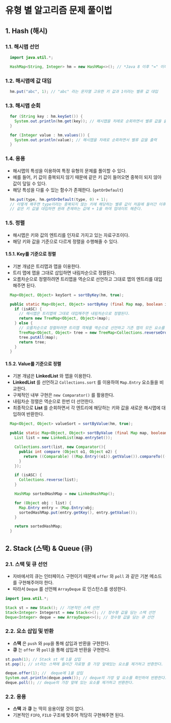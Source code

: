 # 유형 별 알고리즘 문제 풀이법

## 1. Hash (해시)
### 1.1. 해시맵 선언

```java
  import java.util.*;

  HashMap<String, Integer> hm = new HashMap<>(); // *Java 8 이후 "=" 이하 오토 박싱
```

### 1.2. 해시맵에 값 대입
```java
  hm.put("abc", 1); // "abc" 라는 문자열 고유한 키 값과 1이라는 벨류 값 대입
```

### 1.3. 해시맵 순회
```Java
  for (String key : hm.keySet()) {
    System.out.println(hm.get(key)); // 해시맵을 차례로 순회하면서 벨류 값을 출력
  }

  for (Integer value : hm.values()) {
    System.out.println(value); // 해시맵을 차례로 순회하면서 벨류 값을 출력
  }
```

### 1.4. 응용
- 해시맵의 특성을 이용하여 특정 유형의 문제를 풀이할 수 있다.
- 예를 들어, 키 값이 중복되지 않기 때문에 같은 키 값이 들어오면 중복이 되지 않아 값이 덮일 수 있다.
- 해당 특성을 다룰 수 있는 함수가 존재한다. (```getOrDefault```)

```Java
  hm.put(type, hm.getOrDefault(type, 0) + 1);
  // 이렇게 해주면 type이라는 중복되지 않는 키에 해당하는 벨류 값이 처음에 들어간 이후
  // 같은 키 값을 대입하면 원래 존재하는 값에 + 1을 하여 업데이트 해준다.
```

### 1.5. 정렬
- 해시맵은 키와 값의 엔트리를 인자로 가지고 있는 자료구조이다.
- 해당 키와 값을 기준으로 다르게 정렬을 수행해줄 수 있다.

#### 1.5.1. Key를 기준으로 정렬
- 기본 개념은 트리맵과 맵을 이용한다.
- 트리 맵에 맵을 그대로 삽입하면 내림차순으로 정렬된다.
- 오름차순으로 정렬하려면 트리맵을 역순으로 선언하고 그대로 맵의 엔트리를 대입해주면 된다.

```Java
  Map<Object, Object> keySort = sortByKey(hm, true);

  public static Map<Object, Object> sortByKey (final Map map, boolean isASC) {
    if (isASC) {
      // 해시맵은 트리맵에 그대로 대입해주면 내림차순으로 정렬된다.
      return new TreeMap<Object, Object>(map);
    } else {
      // 오름차순으로 정렬하려면 트리맵 객체를 역순으로 선언하고 기존 맵의 모든 요소를 그대로 넣는다.
      TreeMap<Object, Object> tree = new TreeMap<Collections.reverseOrder());
      tree.putAll(map);
      return tree;
    }
  }
```

#### 1.5.2. Value를 기준으로 정렬
- 기본 개념은 **LinkedList** 와 맵을 이용한다.
- **LinkedList** 를 선언하고 ```Collections.sort``` 를 이용하여 ```Map.Entry``` 요소들을 비교한다.
- 구체적인 내부 구현은 ```new Comparator()``` 를 활용한다.
- 내림차순 정렬은 역순으로 한번 더 선언한다.
- 최종적으로 **List** 를 순회하면서 각 엔트리에 해당하는 키와 값을 새로운 해시맵에 대입하여 반환한다.

```Java
  Map<Object, Object> valueSort = sortByValue(hm, true);

  public static Map<Object, Object> sortByValue (final Map map, boolean isASC) {
    List list = new LinkedList(map.entrySet());

    Collections.sort(list, new Comparator(){
      public int compare (Object o1, Object o2) {
        return ((Comparable) ((Map.Entry)(o1)).getValue()).compareTo(((Map.Entry)(o2)).getValue());
      }
    });

    if (isASC) {
      Collections.reverse(list);
    }

    HashMap sortedHashMap = new LinkedHashMap();

    for (Object obj : list) {
      Map.Entry entry = (Map.Entry)obj;
      sortedHashMap.put(entry.getKey(), entry.getValue());
    }

    return sortedHashMap;
  }
```

## 2. Stack (스택) & Queue (큐)
### 2.1. 스택 및 큐 선언
- 자바에서의 큐는 인터페이스 구현이기 때문에 ```offer``` 와 ```poll``` 과 같은 기본 메소드를 구현해주어야 한다.
- 따라서 ```Deque``` 를 선언해 ```ArrayDeque``` 로 인스턴스를 생성한다.

```java
import java.util.*;

Stack st = new Stack(); // 기본적인 스택 선언
Stack<Integer> Integerst = new Stack<>(); // 정수형 값을 담는 스택 선언
Deque<Integer> deque = new ArrayDeque<>(); // 정수형 값을 담는 큐 선언
```

### 2.2. 요소 삽입 및 반환
- **스택** 은 ```push``` 와 ```pop```을 통해 삽입과 반환을 구현한다.
- **큐** 는 ```offer``` 와 ```poll```을 통해 삽입과 반환을 구현한다.

```Java
st.push(1); // Stack st 에 1을 삽입
st.pop(); // st라는 스택에 들어간 자료형 중 가장 앞에있는 요소를 제거하고 반환한다.

deque.offer(1); //  deque에 1을 삽입
System.out.println(deque.peek()); // deque의 가장 앞 요소를 확인하여 반환한다.
deque.poll(); // deque의 가장 앞에 있는 요소를 제거하고 반환한다.
```

### 2.2. 응용
- **스택** 과 **큐** 는 딱히 응용이랄 것이 없다.
- 기본적인 ```FIFO```, ```FILO``` 구조에 맞추어 적당히 구현해주면 된다.
